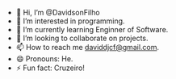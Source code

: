 - 👋 Hi, I’m @DavidsonFilho
- 👀 I’m interested in programming.
- 🌱 I’m currently learning Enginner of Software.
- 💞️ I’m looking to collaborate on projects.
- 📫 How to reach me daviddjcf@gmail.com.
- 😄 Pronouns: He.
- ⚡ Fun fact: Cruzeiro!

<!---
DavidsonFilho/DavidsonFilho is a ✨ special ✨ repository because its `README.md` (this file) appears on your GitHub profile.
You can click the Preview link to take a look at your changes.
--->
